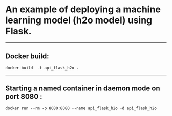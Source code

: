 # An example of deploying a machine learning model (h2o model) using Flask.

--------------------------------------------------------------------------------

## Docker build:

``` docker build  -t api_flask_h2o . ```

--------------------------------------------------------------------------------
## Starting a named container in daemon mode on port 8080 :

```docker run --rm -p 8080:8080 --name api_flask_h2o -d api_flask_h2o```

